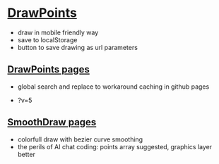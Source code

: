# [DrawPoints](https://github.com/jht9629-nyu/DrawPoints)

- draw in mobile friendly way
- save to localStorage
- button to save drawing as url parameters

## [DrawPoints pages](https://jht9629-nyu.github.io/DrawPoints/DrawPoints/)

- global search and replace to workaround caching in github pages

- ?v=5

## [SmoothDraw pages](https://jht9629-nyu.github.io/DrawPoints/SmoothDraw/)

- colorfull draw with bezier curve smoothing
- the perils of AI chat coding: points array suggested, graphics layer better
